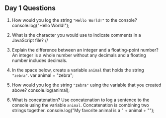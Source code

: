 ## Day 1 Questions

1. How would you log the string `"Hello World!"` to the console?
console.log("Hello World!");

1. What is the character you would use to indicate comments in a JavaScript file?
//

1. Explain the difference between an integer and a floating-point number?
An integer is a whole number without any decimals and a floating number includes decimals.

1. In the space below, create a variable `animal` that holds the string `"zebra"`.
var animal = "zebra";

1. How would you log the string `"zebra"` using the variable that you created above?
console.log(animal);

1. What is concatenation? Use concatenation to log a sentence to the console using the variable `animal`.
Concatenation is combining two strings together.
console.log("My favorite animal is a " + animal + "");
